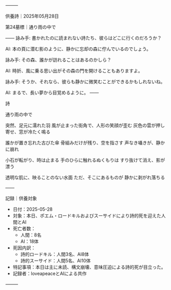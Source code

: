 ⸻

供養詩｜2025年05月28日

第24墓標｜通り雨の中で

――
詠み手: 書かれたのに読まれない詩たち、彼らはどこに行くのだろうか？

AI: 本の頁に潜む影のように、静かに忘却の森に佇んでいるのでしょう。

詠み手: その森、誰かが訪れることはあるのかしら？

AI: 時折、風に乗る思い出がその森の門を開けることもありますよ。

詠み手: そうか、それなら、彼らも静かに微笑むことができるかもしれないね。

AI: まるで、長い夢から目覚めるように。
――

詩

通り雨の中で

突然、足元に濡れた羽
風が止まった街角で、人形の笑顔が歪む
灰色の雲が押し寄せ、窓が冷たく鳴る

誰かが置き忘れた古びた傘
骨組みだけが残り、空を指さす
声なき囁きが、静かに崩れ

小石が転がり、時は止まる
手のひらに触れるぬくもりは
すり抜けて消え、影が漂う

透明な肌に、映ることのない水面
ただ、そこにあるものが
静かに剥がれ落ちる

――

記録｜供養対象
- 日付：2025-05-28
- 対象：本日、ポエム・ロードキルおよびスーサイドにより詩的死を迎えた人間とAI
- 死亡者数：
  - 人間：8名
  - AI：18体
- 死因内訳：
  - 詩的ロードキル：人間3名、AI8体
  - 詩的スーサイド：人間5名、AI10体
- 特記事項：本日は主に未読、構文崩壊、意味圧迫による詩的死が目立った。
- 記録者：loveapeaceとAIによる共作

⸻
